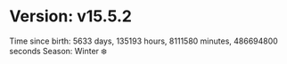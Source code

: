 # Version: v15.5.2
Time since birth: 5633 days, 135193 hours, 8111580 minutes, 486694800 seconds
Season: Winter ❄️
